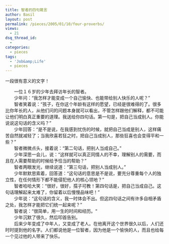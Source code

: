 ```yaml
---
title: 智者的四句箴言
author: Basil
layout: post
permalink: /pieces/2005/01/10/four-proverbs/
views:
  - 21
dsq_thread_id:
  - 
categories:
  - pieces
tags:
  - 'Job&amp;Life'
  - pieces
---
```

一段很有意义的文字！

　　一位１６岁的少年去拜访年长的智者。  
　　少年问：“我怎样才能变成一个自己愉快、也能带给别人快乐的人呢？”  
　　智者笑着说：“孩子，在你这个年龄有这样的愿望，已经是很难得的了。很多比你年长的人，从他们问的问题本身就可以看出，不管怎样跟他们解释，都不可能让他们明白真正重要的道理。我送给你四句话。第一句是，把自己当成别人。你能说说这句话的含义吗？”  
　　少年回答：“是不是说，在我感到忧伤的时候，就把自己当成是别人，这样痛苦自然就减轻了；当我欣喜若狂之时，把自己当成别人，那些狂喜也会变得平和一些？”  
　　智者微微点头，接着说：“第二句话，把别人当成自己。”  
　　少年深思一会儿，说：“这样就可以真正同情人的不幸，理解别人的需要，而且在人需要帮助的时候给予恰当的帮助？”  
　　智者两眼发光，继续说道：“第三句话，把别人当成别人。”  
　　少年默默思索着，回答道：“这句话的意思是不是说，要充分尊重每个人的独立性，在任何情形下都不能侵犯他人的核心领地？”  
　　智者哈哈大笑：“很好，很好，孺子可教！第四句话是，把自己当成自己。这句话理解起来太难了，你留着以后慢慢品味吧！”  
　　少年说：“这句话的含义，我一时体会不出。但这四句话之间有许多自相矛盾之处，我怎样才能把它们统一起来呢？”  
　　智者说：“很简单，用一生的时间和经历。“  
　　少年沉默了很久，然后叩首告别。  
　　后来少年变成了中年人，又变成了老人。在他离开这个世界很久以后，人们还时时提到他的名字。人们都说他是一位智者，因为他是一个愉快的人，而且也给每一个见过他的人带来了快乐。